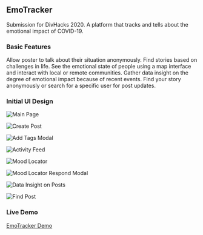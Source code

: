 ## EmoTracker
Submission for DivHacks 2020. A platform that tracks and tells about the emotional impact of COVID-19.

### Basic Features
Allow poster to talk about their situation anonymously.
Find stories based on challenges in life.
See the emotional state of people using a map interface and interact with local or remote communities.
Gather data insight on the degree of emotional impact because of recent events.
Find your story anonymously or search for a specific user for post updates.

### Initial UI Design
![Main Page](https://user-images.githubusercontent.com/49451794/97106257-b054c280-167d-11eb-8415-f2dfa299c6f6.png)

![Create Post](https://user-images.githubusercontent.com/49451794/97070173-20365080-158b-11eb-87e5-659404ecee33.png)

![Add Tags Modal](https://user-images.githubusercontent.com/49451794/97070193-54117600-158b-11eb-838a-72b44755b8f0.png)

![Activity Feed](https://user-images.githubusercontent.com/49451794/97070209-6c819080-158b-11eb-9971-45ca5ed27ada.png)

![Mood Locator](https://user-images.githubusercontent.com/49451794/97106255-af239580-167d-11eb-9041-91936b9d9b81.png)

![Mood Locator Respond Modal](https://user-images.githubusercontent.com/49451794/97070233-b4081c80-158b-11eb-9ea7-19c584e3ea02.png)

![Data Insight on Posts](https://user-images.githubusercontent.com/49451794/97070244-caae7380-158b-11eb-8880-b625f373e3da.png)

![Find Post](https://user-images.githubusercontent.com/49451794/97070253-dd28ad00-158b-11eb-9d39-a28d0de406bc.png)

### Live Demo
[EmoTracker Demo](https://emotracker-dubhacks2020.herokuapp.com/)



